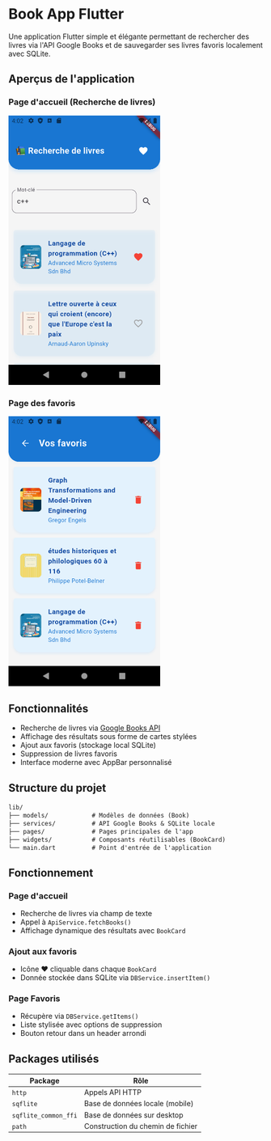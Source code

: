 # Book App Flutter

Une application Flutter simple et élégante permettant de rechercher des livres via l'API Google Books et de sauvegarder ses livres favoris localement avec SQLite.



## Aperçus de l'application

### Page d'accueil (Recherche de livres)

<img src="page_home.png" alt="Page d'accueil" width="300"/>

### Page des favoris

<img src="page_favoris.png" alt="Page d'accueil" width="300"/>



## Fonctionnalités

* Recherche de livres via [Google Books API](https://developers.google.com/books/)
* Affichage des résultats sous forme de cartes stylées
* Ajout aux favoris (stockage local SQLite)
* Suppression de livres favoris
* Interface moderne avec AppBar personnalisé



## Structure du projet

```
lib/
├── models/            # Modèles de données (Book)
├── services/          # API Google Books & SQLite locale
├── pages/             # Pages principales de l'app
├── widgets/           # Composants réutilisables (BookCard)
└── main.dart          # Point d'entrée de l'application
```



## Fonctionnement

### Page d'accueil

* Recherche de livres via champ de texte
* Appel à `ApiService.fetchBooks()`
* Affichage dynamique des résultats avec `BookCard`

### Ajout aux favoris

* Icône ❤️ cliquable dans chaque `BookCard`
* Donnée stockée dans SQLite via `DBService.insertItem()`

### Page Favoris

* Récupère via `DBService.getItems()`
* Liste stylisée avec options de suppression
* Bouton retour dans un header arrondi



## Packages utilisés

| Package              | Rôle                              |
| -------------------- | --------------------------------- |
| `http`               | Appels API HTTP                   |
| `sqflite`            | Base de données locale (mobile)   |
| `sqflite_common_ffi` | Base de données sur desktop       |
| `path`               | Construction du chemin de fichier |

